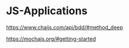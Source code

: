 # JS-Applications
https://www.chaijs.com/api/bdd/#method_deep

https://mochajs.org/#getting-started

